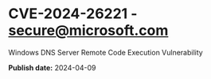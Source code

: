 # CVE-2024-26221 - secure@microsoft.com

Windows DNS Server Remote Code Execution Vulnerability

**Publish date:** 2024-04-09
